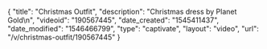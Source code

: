 {
    "title": "Christmas Outfit",
    "description": "Christmas dress by Planet Gold\n",
    "videoid": "190567445",
    "date_created": "1545411437",
    "date_modified": "1546466799",
    "type": "captivate",
    "layout": "video",
    "url": "\/v\/christmas-outfit\/190567445"
}